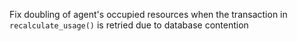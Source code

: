Fix doubling of agent's occupied resources when the transaction in `recalculate_usage()` is retried due to database contention
